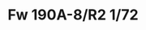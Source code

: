 ---
title: "Fw 190A-8/R2  1/72"
price: 1800 
desc: "PROFIPACK, Fw 190A-8/R2  1/72, razmera: 1/72"
img_path: "/assets/img/70112.jpg"
brand: AMMO
available: false
special_offer: false
new: false
soon: false
cat: "Plasticne-Makete"
subcat: "PM-EDUARD"
subsubcat: ""
sifra: "70112"
---
